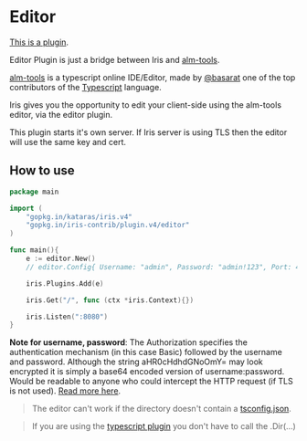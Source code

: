 # Editor

[This is a plugin](https://github.com/iris-contrib/plugin/tree/4.0.0/editor).

Editor Plugin is just a bridge between Iris and [alm-tools](http://alm.tools).


[alm-tools](http://alm.tools) is a typescript online IDE/Editor, made by [@basarat](https://twitter.com/basarat) 
one of the top contributors of the [Typescript](http://www.typescriptlang.org) language.

Iris gives you the opportunity to edit your client-side using the alm-tools editor, via the editor plugin.


This plugin starts it's own server. If Iris server is using TLS then the editor will use the same key and cert.

## How to use

```go
package main

import (
	"gopkg.in/kataras/iris.v4"
	"gopkg.in/iris-contrib/plugin.v4/editor"
)

func main(){
	e := editor.New() 
	// editor.Config{ Username: "admin", Password: "admin!123", Port: 4444, WorkingDir: "/public/scripts"}

	iris.Plugins.Add(e)

	iris.Get("/", func (ctx *iris.Context){})

	iris.Listen(":8080")
}


```

**Note for username, password**: The Authorization specifies the authentication mechanism (in this case Basic) followed by the username and password.
Although the string aHR0cHdhdGNoOmY= may look encrypted it is simply a base64 encoded version of username:password.
Would be readable to anyone who could intercept the HTTP request (if TLS is not used). [Read more here](https://www.httpwatch.com/httpgallery/authentication).

> The editor can't work if the directory doesn't contain a [tsconfig.json](http://www.typescriptlang.org/docs/handbook/tsconfig.json.html).

> If you are using the [typescript plugin](https://github.com/iris-contrib/plugin/tree/4.0.0/typescript) you don't have to call the .Dir(...)


